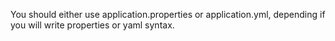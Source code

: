 You should either use application.properties or application.yml, depending if you will write properties or yaml syntax.
